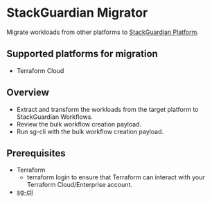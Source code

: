 # StackGuardian Migrator

Migrate workloads from other platforms to [StackGuardian Platform](https://app.stackguardian.io).

## Supported platforms for migration

- Terraform Cloud

## Overview

- Extract and transform the workloads from the target platform to StackGuardian Workflows.
- Review the bulk workflow creation payload.
- Run sg-cli with the bulk workflow creation payload.

## Prerequisites

- Terraform
  - terraform login to ensure that Terraform can interact with your Terraform Cloud/Enterprise account.
- [sg-cli](https://github.com/StackGuardian/sg-cli/tree/main/shell)

